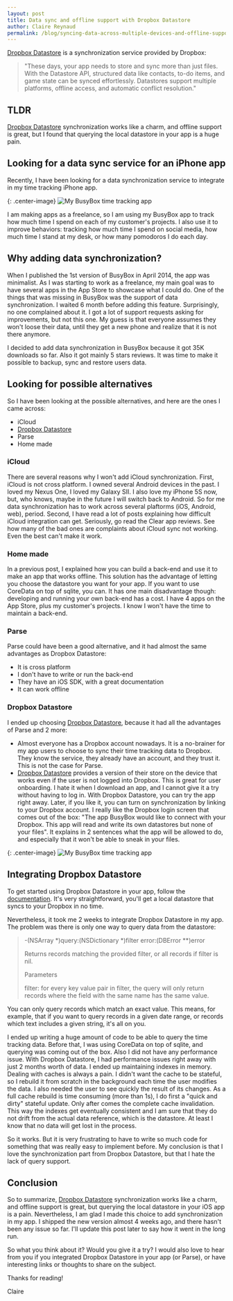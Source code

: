 ```yaml
---
layout: post
title: Data sync and offline support with Dropbox Datastore
author: Claire Reynaud
permalink: /blog/syncing-data-across-multiple-devices-and-offline-support-with-dropbox-datastore/
---
```

[Dropbox Datastore][dropbox] is a synchronization service provided by Dropbox: 

> "These days, your app needs to store and sync more than just files. With the Datastore API, structured data like contacts, to-do items, and game state can be synced effortlessly. Datastores support multiple platforms, offline access, and automatic conflict resolution."

## TLDR

[Dropbox Datastore][dropbox] synchronization works like a charm, and offline support is great, but I found that querying the local datastore in your app is a huge pain.

## Looking for a data sync service for an iPhone app

Recently, I have been looking for a data synchronization service to integrate in my time tracking iPhone app.

{: .center-image}
![My BusyBox time tracking app](/images/screenshot1-4inches-en.jpg)

I am making apps as a freelance, so I am using my BusyBox app to track how much time I spend on each of my customer's projects. I also use it to improve behaviors: tracking how much time I spend on social media, how much time I stand at my desk, or how many pomodoros I do each day.

## Why adding data synchronization?

When I published the 1st version of BusyBox in April 2014, the app was minimalist. As I was starting to work as a freelance, my main goal was to have several apps in the App Store to showcase what I could do. One of the things that was missing in BusyBox was the support of data synchronization. I waited 6 month before adding this feature. Surprisingly, no one complained about it. I got a lot of support requests asking for improvements, but not this one. My guess is that everyone assumes they won't loose their data, until they get a new phone and realize that it is not there anymore.

I decided to add data synchronization in BusyBox because it got 35K downloads so far. Also it got mainly 5 stars reviews. It was time to make it possible to backup, sync and restore users data.

## Looking for possible alternatives

So I have been looking at the possible alternatives, and here are the ones I came across:

* iCloud
* [Dropbox Datastore][dropbox]
* Parse
* Home made

### iCloud

There are several reasons why I won't add iCloud synchronization. First, iCloud is not cross platform. I owned several Android devices in the past. I loved my Nexus One, I loved my Galaxy SII. I also love my iPhone 5S now, but, who knows, maybe in the future I will switch back to Android. So for me data synchronization has to work across several plaftorms (iOS, Android, web), period. Second, I have read a lot of posts explaining how difficult iCloud integration can get. Seriously, go read the Clear app reviews. See how many of the bad ones are complaints about iCloud sync not working. Even the best can't make it work.

### Home made

In a previous post, I explained how you can build a back-end and use it to make an app that works offline. This solution has the advantage of letting you choose the datastore you want for your app. If you want to use CoreData on top of sqlite, you can. It has one main disadvantage though: developing and running your own back-end has a cost. I have 4 apps on the App Store, plus my customer's projects. I know I won't have the time to maintain a back-end.

### Parse

Parse could have been a good alternative, and it had almost the same advantages as Dropbox Datastore:

* It is cross platform
* I don't have to write or run the back-end
* They have an iOS SDK, with a great documentation
* It can work offline

### Dropbox Datastore

I ended up choosing [Dropbox Datastore][dropbox], because it had all the advantages of Parse and 2 more:

* Almost everyone has a Dropbox account nowadays. It is a no-brainer for my app users to choose to sync their time tracking data to Dropbox. They know the service, they already have an account, and they trust it. This is not the case for Parse.
* [Dropbox Datastore][dropbox] provides a version of their store on the device that works even if the user is not logged into Dropbox. This is great for user onboarding. I hate it when I download an app, and I cannot give it a try without having to log in. With Dropbox Datastore, you can try the app right away. Later, if you like it, you can turn on synchronization by linking to your Dropbox account. I really like the Dropbox login screen that comes out of the box: "The app BusyBox would like to connect with your Dropbox. This app will read and write its own datastores but none of your files". It explains in 2 sentences what the app will be allowed to do, and especially that it won't be able to sneak in your files.

{: .center-image}
![My BusyBox time tracking app](/images/screenshot3-4inches-en.jpg)

## Integrating Dropbox Datastore

To get started using Dropbox Datastore in your app, follow the [documentation][dropbox]. It's very straightforward, you'll get a local datastore that syncs to your Dropbox in no time.

Nevertheless, it took me 2 weeks to integrate Dropbox Datastore in my app. The problem was there is only one way to query data from the datastore:

>-(NSArray *)query:(NSDictionary *)filter error:(DBError **)error
>
>Returns records matching the provided filter, or all records if filter is nil.
>
>Parameters
>
>filter: for every key value pair in filter, the query will only return records where the field with the same name has the same value.

You can only query records which match an exact value. This means, for example, that if you want to query records in a given date range, or records which text includes a given string, it's all on you.

I ended up writing a huge amount of code to be able to query the time tracking data. Before that, I was using CoreData on top of sqlite, and querying was coming out of the box. Also I did not have any performance issue. With Dropbox Datastore, I had performance issues right away with just 2 months worth of data. I ended up maintaining indexes in memory. Dealing with caches is always a pain. I didn't want the cache to be stateful, so I rebuild it from scratch in the background each time the user modifies the data. I also needed the user to see quickly the result of its changes. As a full cache rebuild is time consuming (more than 1s), I do first a "quick and dirty" stateful update. Only after comes the complete cache invalidation. This way the indexes get eventually consistent and I am sure that they do not drift from the actual data reference, which is the datastore. At least I know that no data will get lost in the process.

So it works. But it is very frustrating to have to write so much code for something that was really easy to implement before. My conclusion is that I love the synchronization part from Dropbox Datastore, but that I hate the lack of query support.

## Conclusion

So to summarize, [Dropbox Datastore][dropbox] synchronization works like a charm, and offline support is great, but querying the local datastore in your iOS app is a pain. Nevertheless, I am glad I made this choice to add synchronization in my app. I shipped the new version almost 4 weeks ago, and there hasn't been any issue so far. I'll update this post later to say how it went in the long run.

So what you think about it? Would you give it a try? I would also love to hear from you if you integrated Dropbox Datastore in your app (or Parse), or have interesting links or thoughts to share on the subject.

Thanks for reading!

Claire

[dropbox]: https://www.dropbox.com/developers/datastore
